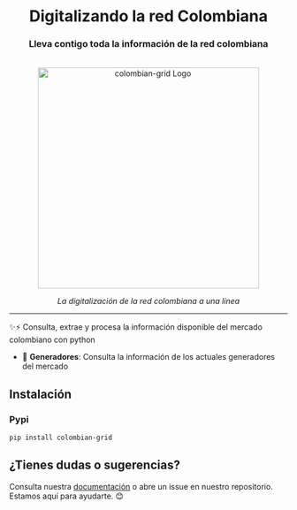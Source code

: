
<div align="center">
  <h1 align="center">Digitalizando la red Colombiana</h1>
  <h3 align="center">Lleva contigo toda la información de la red colombiana</h3>
</div>

<div align="center">
  <!-- PROJECT LOGO -->
  <br />
      <img alt="colombian-grid Logo" src="./docs/assets/portrait-logo.png" width="400px">
  <br />
  <p><i>La digitalización de la red colombiana a una línea</i></p>
</div>

---

✨⚡ Consulta, extrae y procesa la información disponible del mercado colombiano con python
- 🧠 **Generadores**: Consulta la información de los actuales generadores del mercado

## Instalación

### Pypi

```bash
pip install colombian-grid
```


## ¿Tienes dudas o sugerencias?
Consulta nuestra [documentación](https://jccamargo94.github.io/colombian-grid/) o abre un issue en nuestro repositorio. Estamos aquí para ayudarte. 😊
